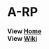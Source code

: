 # A-RP

**View <a href="http://aeomi.github.io/A-RP/">Home</a>**
<br />
**View <a href="https://github.com/Aeomi/A-RP/wiki">Wiki</a>**
